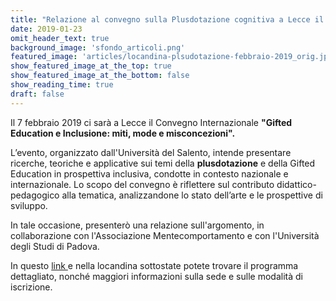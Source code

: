 ```yaml
---
title: "Relazione al convegno sulla Plusdotazione cognitiva a Lecce il 7 febbraio 2019"
date: 2019-01-23
omit_header_text: true
background_image: 'sfondo_articoli.png'
featured_image: 'articles/locandina-plsudotazione-febbraio-2019_orig.jpg'
show_featured_image_at_the_top: true
show_featured_image_at_the_bottom: false
show_reading_time: true
draft: false
---
```


Il 7 febbraio 2019 ci sarà a Lecce il Convegno Internazionale **"Gifted
Education e Inclusione: miti, mode e misconcezioni".**  
  
L’evento, organizzato dall'Università del Salento, intende presentare
ricerche, teoriche e applicative sui temi della **plusdotazione** e della
Gifted Education in prospettiva inclusiva, condotte in contesto nazionale e
internazionale. Lo scopo del convegno è riflettere sul contributo didattico-
pedagogico alla tematica, analizzandone lo stato dell’arte e le prospettive di
sviluppo.  
  
In tale occasione, presenterò una relazione sull'argomento, in collaborazione
con l'Associazione Mentecomportamento e con l'Università degli Studi di
Padova.  
  
In questo [link ](http://s-sipes.it/evento/convegno-internazionale-gifted-education-e-inclusione-miti-mode-e-misconcezioni/) e nella locandina sottostate potete trovare il programma dettagliato, nonché maggiori informazioni sulla sede e sulle modalità di iscrizione.

